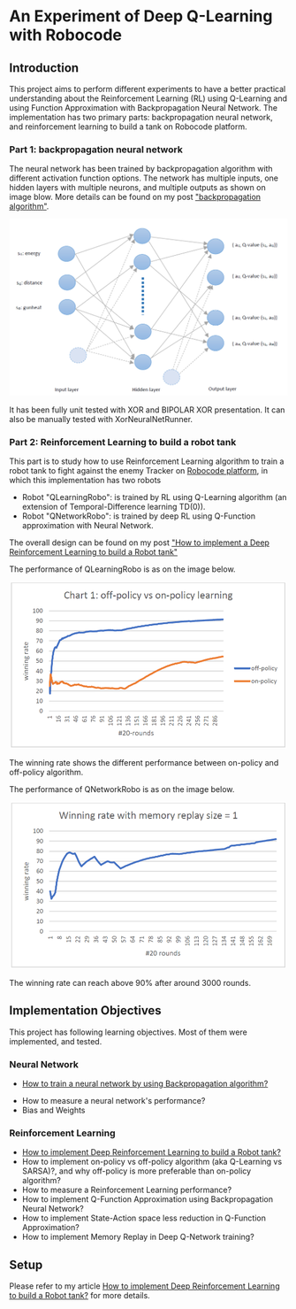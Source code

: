 # An Experiment of Deep Q-Learning with Robocode

## Introduction
This project aims to perform different experiments to have a better practical understanding about the Reinforcement Learning (RL) using Q-Learning and using Function Approximation with Backpropagation Neural Network.
The implementation has two primary parts: backpropagation neural network, and reinforcement learning to build a tank on Robocode platform.

### Part 1: backpropagation neural network

The neural network has been trained by backpropagation algorithm with different activation function options. 
The network has multiple inputs, one hidden layers with multiple neurons, and multiple outputs as shown on image blow.
More details can be found on my post ["backpropagation algorithm"](https://phuongle.github.io/2021/01/backpropagation-neural-net.html).

<p align="center">
<img src="./readme/nn-multi.png" width="650" alt=""/>
</p>

It has been fully unit tested with XOR and BIPOLAR XOR presentation. It can also be manually tested with XorNeuralNetRunner.

### Part 2: Reinforcement Learning to build a robot tank

This part is to study how to use Reinforcement Learning algorithm to train a robot tank to fight against the enemy Tracker 
on [Robocode platform](https://robocode.sourceforge.io/), in which this implementation has two robots
- Robot "QLearningRobo": is trained by RL using Q-Learning algorithm (an extension of Temporal-Difference learning TD(0)).
- Robot "QNetworkRobo": is trained by deep RL using Q-Function approximation with Neural Network.

The overall design can be found on my post ["How to implement a Deep Reinforcement Learning to build a Robot tank"](https://phuongle.github.io/2021/01/reinforcement-learning-to-build-a-robot-tank.html)


The performance of QLearningRobo is as on the image below.
<p align="center">
   <img src="./readme/Q-Learning-performance.png" width="500" alt=""/>
</p>
The winning rate shows the different performance between on-policy and off-policy algorithm.

The performance of QNetworkRobo is as on the image below.
<p align="center">
   <img src="./readme/Q-Function-Approximation-performance.png" width="500" alt=""/>
</p>
The winning rate can reach above 90% after around 3000 rounds.

## Implementation Objectives

This project has following learning objectives. Most of them were implemented, and tested.

### Neural Network

+ [How to train a neural network by using Backpropagation algorithm?](https://phuongle.github.io/2021/01/backpropagation-neural-net.html)
- How to measure a neural network's performance?
- Bias and Weights

### Reinforcement Learning

- [How to implement Deep Reinforcement Learning to build a Robot tank?](https://phuongle.github.io/2021/01/reinforcement-learning-to-build-a-robot-tank.html)
- How to implement on-policy vs off-policy algorithm (aka Q-Learning vs SARSA)?, and why off-policy is more preferable than on-policy algorithm?
- How to measure a Reinforcement Learning performance?
- How to implement Q-Function Approximation using Backpropagation Neural Network?
- How to implement State-Action space less reduction in Q-Function Approximation?
- How to implement Memory Replay in Deep Q-Network training?

## Setup
Please refer to my article [How to implement Deep Reinforcement Learning to build a Robot tank?](https://phuongle.github.io/2021/01/reinforcement-learning-to-build-a-robot-tank.html) for more details.



